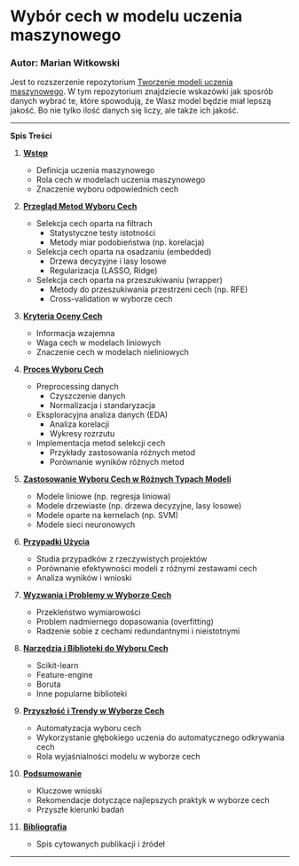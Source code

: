 # Wybór cech w modelu uczenia maszynowego

### Autor: Marian Witkowski


Jest to rozszerzenie repozytorium <a href='https://github.com/marianwitkowski/tworzenie-modeli-ml' target='_blank'>Tworzenie modeli uczenia maszynowego</a>. W tym repozytorium znajdziecie wskazówki jak sposrób danych wybrać te, które spowodują, że Wasz model będzie miał lepszą jakość. Bo nie tylko ilość danych się liczy, ale także ich jakość.

---

**Spis Treści**

1. **<a href='01-wstep.md'>Wstęp</a>**
   - Definicja uczenia maszynowego
   - Rola cech w modelach uczenia maszynowego
   - Znaczenie wyboru odpowiednich cech

2. **<a href='02-przeglad.md'>Przegląd Metod Wyboru Cech</a>**
   - Selekcja cech oparta na filtrach
     - Statystyczne testy istotności
     - Metody miar podobieństwa (np. korelacja)
   - Selekcja cech oparta na osadzaniu (embedded)
     - Drzewa decyzyjne i lasy losowe
     - Regularizacja (LASSO, Ridge)
   - Selekcja cech oparta na przeszukiwaniu (wrapper)
     - Metody do przeszukiwania przestrzeni cech (np. RFE)
     - Cross-validation w wyborze cech

3. **<a href='03-kryteria.md'>Kryteria Oceny Cech</a>**
   - Informacja wzajemna
   - Waga cech w modelach liniowych
   - Znaczenie cech w modelach nieliniowych

4. **<a href='04-wybor.md'>Proces Wyboru Cech</a>**
   - Preprocessing danych
     - Czyszczenie danych
     - Normalizacja i standaryzacja
   - Eksploracyjna analiza danych (EDA)
     - Analiza korelacji
     - Wykresy rozrzutu
   - Implementacja metod selekcji cech
     - Przykłady zastosowania różnych metod
     - Porównanie wyników różnych metod

5. **<a href='05-zastosowanie.md'>Zastosowanie Wyboru Cech w Różnych Typach Modeli</a>**
   - Modele liniowe (np. regresja liniowa)
   - Modele drzewiaste (np. drzewa decyzyjne, lasy losowe)
   - Modele oparte na kernelach (np. SVM)
   - Modele sieci neuronowych

6. **<a href='06-przypadki-uzycia.md'>Przypadki Użycia</a>**
   - Studia przypadków z rzeczywistych projektów
   - Porównanie efektywności modeli z różnymi zestawami cech
   - Analiza wyników i wnioski

7. **<a href='07-wyzwania.md'>Wyzwania i Problemy w Wyborze Cech</a>**
   - Przekleństwo wymiarowości
   - Problem nadmiernego dopasowania (overfitting)
   - Radzenie sobie z cechami redundantnymi i nieistotnymi

8. **<a href='08-narzedzia.md'>Narzędzia i Biblioteki do Wyboru Cech</a>**
   - Scikit-learn
   - Feature-engine
   - Boruta
   - Inne popularne biblioteki

9. **<a href='09-trendy.md'>Przyszłość i Trendy w Wyborze Cech</a>**
   - Automatyzacja wyboru cech
   - Wykorzystanie głębokiego uczenia do automatycznego odkrywania cech
   - Rola wyjaśnialności modelu w wyborze cech

10. **<a href='10-podsumowanie.md'>Podsumowanie</a>**
    - Kluczowe wnioski
    - Rekomendacje dotyczące najlepszych praktyk w wyborze cech
    - Przyszłe kierunki badań

11. **<a href='11-bibliografia.md'>Bibliografia</a>**
    - Spis cytowanych publikacji i źródeł

---
